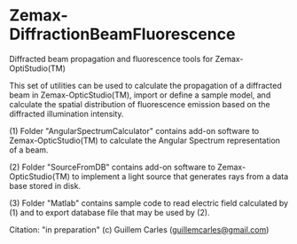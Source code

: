 # Zemax-DiffractionBeamFluorescence

Diffracted beam propagation and fluorescence tools for Zemax-OptiStudio(TM)

This set of utilities can be used to calculate the propagation of a diffracted beam in Zemax-OpticStudio(TM), import or define a sample model, and calculate the spatial distribution of fluorescence emission based on the diffracted illumination intensity.

 (1) Folder "AngularSpectrumCalculator" contains add-on software to Zemax-OpticStudio(TM) to calculate the Angular Spectrum representation of a beam.

 (2) Folder "SourceFromDB" contains add-on software to Zemax-OpticStudio(TM) to implement a light source that generates rays from a data base stored in disk.

 (3) Folder "Matlab" contains sample code to read electric field calculated by (1) and to export database file that may be used by (2).

Citation: "in preparation"
(c) Guillem Carles (guillemcarles@gmail.com)
